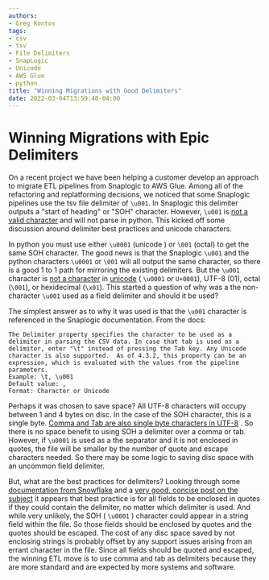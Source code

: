 ```yaml
---
authors:
- Greg Kontos
tags:
- csv
- tsv
- File Delimiters
- SnapLogic
- Unicode
- AWS Glue
- python
title: "Winning Migrations with Good Delimiters"
date: 2022-03-04T13:59:40-04:00
---
```

# Winning Migrations with Epic Delimiters

On a recent project we have been helping a customer develop an approach to migrate ETL pipelines from Snaplogic to AWS Glue.  Among all of the refactoring and replatforming decisions, we noticed that some Snaplogic pipelines use the tsv file delimiter of `\u001`.  In Snaplogic this delimiter outputs a "start of heading" or "SOH" character.  However, `\u001` is [not a valid character](https://www.charset.org/utf-8) and will not parse in python.  This kicked off some discussion around delimiter best practices and unicode characters.  

In python you must use either `\u0001` (unicode ) or `\001` (octal) to get the same SOH character.  The good news is that the Snaplogic `\u001` and the python characters `\u0001` or `\001` will all output the same character, so there is a good 1 to 1 path for mirroring the existing delimiters.  But the `\u001` character is [not a character](https://donsnotes.com/tech/charsets/ascii.html) in [unicode](https://en.wikipedia.org/wiki/List_of_Unicode_characters) ( `\u0001` or `U+0001`), UTF-8 (01), octal (`\001`), or hexidecimal (`\x01`).  This started a question of why was a the non-character `\u001` used as a field delimiter and should it be used?

The simplest answer as to why it was used is that the `\u001` character is referenced in the Snaplogic documentation.  From the docs:
```
The Delimiter property specifies the character to be used as a delimiter in parsing the CSV data. In case that tab is used as a delimiter, enter "\t" instead of pressing the Tab key. Any Unicode character is also supported.  As of 4.3.2, this property can be an expression, which is evaluated with the values from the pipeline parameters.
Example: \t, \u001
Default value: ,
Format: Character or Unicode
```

Perhaps it was chosen to save space? All UTF-8 characters will occupy between 1 and 4 bytes on disc. In the case of the SOH character, this is a single byte.  [Comma and Tab are also single byte characters in UTF-8](https://naveenr.net/unicode-character-set-and-utf-8-utf-16-utf-32-encoding/#:~:text=The%20binary%20value%20of%20the,representation%20of%20%C3%B1%20shown%20below.) . So there is no space benefit to using SOH a delimiter over a comma or tab.  However, if `\u0001` is used as a the separator and it is not enclosed in quotes, the file will be smaller by the number of quote and escape characters needed.  So there may be some logic to saving disc space with an uncommon field delimiter.

But, what are the best practices for delimiters? Looking through some [documentation from Snowflake](https://docs.snowflake.com/en/user-guide/data-load-considerations-prepare.html) and a [very good, concise post on the subject](https://old.dataone.org/best-practices/use-appropriate-field-delimiters) it appears that best practice is for all fields to be enclosed in quotes if they could contain the delimiter, no matter which delimiter is used.  And while very unlikely, the SOH ( `\u0001` ) character could appear in a string field within the file.  So those fields should be enclosed by quotes and the quotes should be escaped.  The cost of any disc space saved by not enclosing strings is probably offset by any support issues arising from an errant character in the file.  Since all fields should be quoted and escaped, the winning ETL move is to use comma and tab as delimiters because they are more standard and are expected by more systems and software.  
